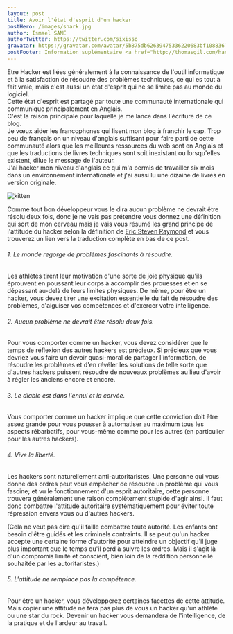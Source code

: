 ```yaml
---
layout: post
title: Avoir l'état d'esprit d'un hacker
postHero: /images/shark.jpg
author: Ismael SANE
authorTwitter: https://twitter.com/sixisso
gravatar: https://gravatar.com/avatar/5b875db62639475336220683bf108836?s=150
postFooter: Information suplémentaire <a href="http://thomasgil.com/hacker.html" target="_blank">Comment devenir un hacker</a>
---
```


Etre Hacker est liées généralement à la connaissance de l'outil informatique et à la satisfaction de résoudre des problèmes techniques, ce qui es tout à fait vraie, mais c'est aussi un état d'esprit qui ne se limite pas au monde du logiciel. <br> Cette état d'esprit est partagé par toute une communauté internationale qui communique principalement en Anglais. <br> C'est la raison principale pour laquelle je me lance dans l'écriture de ce blog.  <br>Je vœux aider les francophones qui lisent mon blog à franchir le cap. Trop peu de français on un niveau d'anglais suffisant pour faire parti de cette communauté alors que les meilleures ressources du web sont en Anglais et que les traductions de livres techniques sont soit inexistant ou lorsqu'elles existent, dilue le message de l'auteur.  <br> J'ai hacker mon niveau d'anglais ce qui m'a permis de travailler six mois dans un environnement internationale et j'ai aussi lu une dizaine de livres en version originale.

<img class="pull-left" src="http://placekitten.com/g/400/200"
     alt="kitten">

Comme tout bon développeur vous le dira aucun problème ne devrait être résolu deux fois, donc je ne vais pas prétendre vous donnez une définition qui sort de mon cerveau mais je vais vous résumé les grand principe de l'attitude du hacker selon la définition de <a href="http://catb.org/~esr/" target="_blank">Eric Steven Raymond</a> et vous trouverez un lien vers la traduction complète en bas de ce post.
<h6>1. Le monde regorge de problèmes fascinants à résoudre.</h6>
 Les athlètes tirent leur motivation d'une sorte de joie physique qu'ils éprouvent en poussant leur corps à accomplir des prouesses et en se dépassant au-delà de leurs limites physiques. De même, pour être un hacker, vous devez tirer une excitation essentielle du fait de résoudre des problèmes, d'aiguiser vos compétences et d'exercer votre intelligence. <br>


<h6>2. Aucun problème ne devrait être résolu deux fois.</h6>
Pour vous comporter comme un hacker, vous devez considérer que le temps de réflexion des autres hackers est précieux. Si précieux que vous devriez vous faire un devoir quasi-moral de partager l'information, de résoudre les problèmes et d'en révéler les solutions de telle sorte que d'autres hackers puissent résoudre de nouveaux problèmes au lieu d'avoir à régler les anciens encore et encore. <br>

<h6>3. Le diable est dans l'ennui et la corvée.</h6>
Vous comporter comme un hacker implique que cette conviction doit être assez grande pour vous pousser à automatiser au maximum tous les aspects rébarbatifs, pour vous-même comme pour les autres (en particulier pour les autres hackers). <br>

<h6>4. Vive la liberté.</h6>
Les hackers sont naturellement anti-autoritaristes. Une personne qui vous donne des ordres peut vous empêcher de résoudre un problème qui vous fascine; et vu le fonctionnement d'un esprit autoritaire, cette personne trouvera généralement une raison complètement stupide d'agir ainsi. Il faut donc combattre l'attitude autoritaire systématiquement pour éviter toute répression envers vous ou d'autres hackers.

(Cela ne veut pas dire qu'il faille combattre toute autorité. Les enfants ont besoin d'être guidés et les criminels contraints. Il se peut qu'un hacker accepte une certaine forme d'autorité pour atteindre un objectif qu'il juge plus important que le temps qu'il perd à suivre les ordres. Mais il s'agit là d'un compromis limité et conscient, bien loin de la reddition personnelle souhaitée par les autoritaristes.) <br>

<h6>5. L'attitude ne remplace pas la compétence.</h6>
Pour être un hacker, vous développerez certaines facettes de cette attitude. Mais copier une attitude ne fera pas plus de vous un hacker qu'un athlète ou une star du rock. Devenir un hacker vous demandera de l'intelligence, de la pratique et de l'ardeur au travail.

